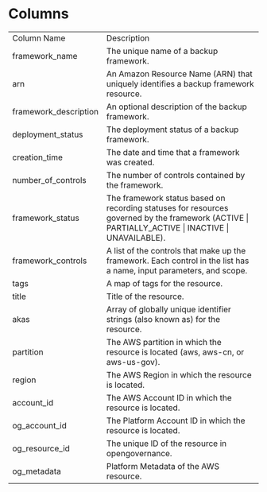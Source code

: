 # Columns  

<table>
	<tr><td>Column Name</td><td>Description</td></tr>
	<tr><td>framework_name</td><td>The unique name of a backup framework.</td></tr>
	<tr><td>arn</td><td>An Amazon Resource Name (ARN) that uniquely identifies a backup framework resource.</td></tr>
	<tr><td>framework_description</td><td>An optional description of the backup framework.</td></tr>
	<tr><td>deployment_status</td><td>The deployment status of a backup framework.</td></tr>
	<tr><td>creation_time</td><td>The date and time that a framework was created.</td></tr>
	<tr><td>number_of_controls</td><td>The number of controls contained by the framework.</td></tr>
	<tr><td>framework_status</td><td>The framework status based on recording statuses for resources governed by the framework (ACTIVE | PARTIALLY_ACTIVE | INACTIVE | UNAVAILABLE).</td></tr>
	<tr><td>framework_controls</td><td>A list of the controls that make up the framework. Each control in the list has a name, input parameters, and scope.</td></tr>
	<tr><td>tags</td><td>A map of tags for the resource.</td></tr>
	<tr><td>title</td><td>Title of the resource.</td></tr>
	<tr><td>akas</td><td>Array of globally unique identifier strings (also known as) for the resource.</td></tr>
	<tr><td>partition</td><td>The AWS partition in which the resource is located (aws, aws-cn, or aws-us-gov).</td></tr>
	<tr><td>region</td><td>The AWS Region in which the resource is located.</td></tr>
	<tr><td>account_id</td><td>The AWS Account ID in which the resource is located.</td></tr>
	<tr><td>og_account_id</td><td>The Platform Account ID in which the resource is located.</td></tr>
	<tr><td>og_resource_id</td><td>The unique ID of the resource in opengovernance.</td></tr>
	<tr><td>og_metadata</td><td>Platform Metadata of the AWS resource.</td></tr>
</table>
